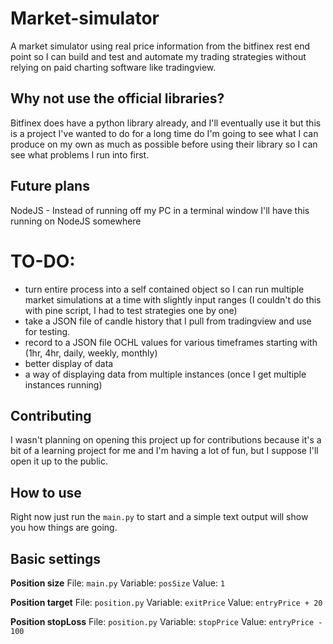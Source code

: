 # Market-simulator
A market simulator using real price information from the bitfinex rest end point so I can build and test and automate my trading strategies without relying on paid charting software like tradingview.

## Why not use the official libraries?
Bitfinex does have a python library already, and I'll eventually use it but this is a project I've wanted to do for a long time do I'm going to see what I can produce on my own as much as possible before using their library so I can see what problems I run into first.

## Future plans
NodeJS - Instead of running off my PC in a terminal window I'll have this running on NodeJS somewhere

# TO-DO: 
- turn entire process into a self contained object so I can run multiple market simulations at a time with slightly input ranges (I couldn't do this with pine script, I had to test strategies one by one)
- take a JSON file of candle history that I pull from tradingview and use for testing.
- record to a JSON file OCHL values for various timeframes starting with (1hr, 4hr, daily, weekly, monthly)
- better display of data
- a way of displaying data from multiple instances (once I get multiple instances running)

## Contributing
I wasn't planning on opening this project up for contributions because it's a bit of a learning project for me and I'm having a lot of fun, but I suppose I'll open it up to the public.

## How to use
Right now just run the `main.py` to start and a simple text output will show you how things are going.

## Basic settings 
**Position size**
File:     `main.py`
Variable: `posSize`
Value:    `1`

**Position target**
File:     `position.py`
Variable: `exitPrice`
Value:    `entryPrice + 20`

**Position stopLoss**
File:     `position.py`
Variable: `stopPrice`
Value:    `entryPrice - 100`
